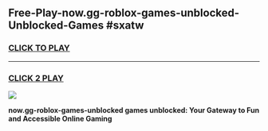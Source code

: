 
## Free-Play-now.gg-roblox-games-unblocked-Unblocked-Games #sxatw
<h3>
<a href="https://news.freeplayer.one?title=now.gg-roblox-games-unblocked&ref=8M">CLICK TO PLAY</a></h3>
<hr>

<h3>
<a href="https://news.freeplayer.one?title=now.gg-roblox-games-unblocked&ref=8M">CLICK 2 PLAY</a>
  
</h3>

<a href="https://news.freeplayer.one?title=now.gg-roblox-games-unblocked&ref=8M"><img src="https://clearcache.store/games.png"></a>


**now.gg-roblox-games-unblocked games unblocked: Your Gateway to Fun and Accessible Online Gaming**
